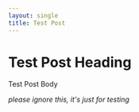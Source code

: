 ```yaml
---
layout: single
title: Test Post
---
```


# Test Post Heading

Test Post Body

_please ignore this, it's just for testing_